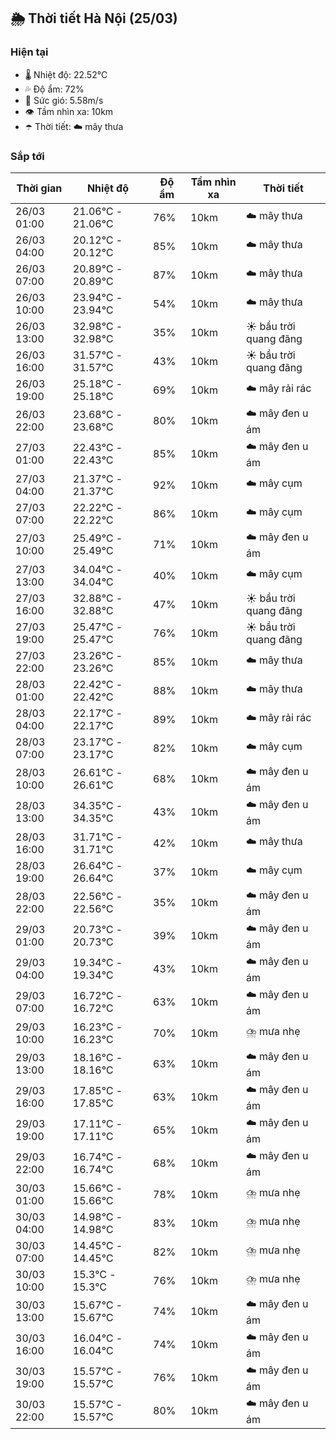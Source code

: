 ## 🌦️ Thời tiết Hà Nội (25/03)

### Hiện tại

- 🌡️ Nhiệt độ: 22.52℃
- 💦 Độ ẩm: 72%
- 💨 Sức gió: 5.58m/s
- 👁️ Tầm nhìn xa: 10km
- ☂️ Thời tiết: ☁️ mây thưa

### Sắp tới

| Thời gian | Nhiệt độ | Độ ẩm | Tầm nhìn xa | Thời tiết |
| --- | --- | --- | --- | --- |
| 26/03 01:00 | 21.06℃ - 21.06℃ | 76% | 10km | ☁️ mây thưa |
| 26/03 04:00 | 20.12℃ - 20.12℃ | 85% | 10km | ☁️ mây thưa |
| 26/03 07:00 | 20.89℃ - 20.89℃ | 87% | 10km | ☁️ mây thưa |
| 26/03 10:00 | 23.94℃ - 23.94℃ | 54% | 10km | ☁️ mây thưa |
| 26/03 13:00 | 32.98℃ - 32.98℃ | 35% | 10km | ☀️ bầu trời quang đãng |
| 26/03 16:00 | 31.57℃ - 31.57℃ | 43% | 10km | ☀️ bầu trời quang đãng |
| 26/03 19:00 | 25.18℃ - 25.18℃ | 69% | 10km | ☁️ mây rải rác |
| 26/03 22:00 | 23.68℃ - 23.68℃ | 80% | 10km | ☁️ mây đen u ám |
| 27/03 01:00 | 22.43℃ - 22.43℃ | 85% | 10km | ☁️ mây đen u ám |
| 27/03 04:00 | 21.37℃ - 21.37℃ | 92% | 10km | ☁️ mây cụm |
| 27/03 07:00 | 22.22℃ - 22.22℃ | 86% | 10km | ☁️ mây cụm |
| 27/03 10:00 | 25.49℃ - 25.49℃ | 71% | 10km | ☁️ mây đen u ám |
| 27/03 13:00 | 34.04℃ - 34.04℃ | 40% | 10km | ☁️ mây cụm |
| 27/03 16:00 | 32.88℃ - 32.88℃ | 47% | 10km | ☀️ bầu trời quang đãng |
| 27/03 19:00 | 25.47℃ - 25.47℃ | 76% | 10km | ☀️ bầu trời quang đãng |
| 27/03 22:00 | 23.26℃ - 23.26℃ | 85% | 10km | ☁️ mây thưa |
| 28/03 01:00 | 22.42℃ - 22.42℃ | 88% | 10km | ☁️ mây thưa |
| 28/03 04:00 | 22.17℃ - 22.17℃ | 89% | 10km | ☁️ mây rải rác |
| 28/03 07:00 | 23.17℃ - 23.17℃ | 82% | 10km | ☁️ mây cụm |
| 28/03 10:00 | 26.61℃ - 26.61℃ | 68% | 10km | ☁️ mây đen u ám |
| 28/03 13:00 | 34.35℃ - 34.35℃ | 43% | 10km | ☁️ mây đen u ám |
| 28/03 16:00 | 31.71℃ - 31.71℃ | 42% | 10km | ☁️ mây thưa |
| 28/03 19:00 | 26.64℃ - 26.64℃ | 37% | 10km | ☁️ mây cụm |
| 28/03 22:00 | 22.56℃ - 22.56℃ | 35% | 10km | ☁️ mây đen u ám |
| 29/03 01:00 | 20.73℃ - 20.73℃ | 39% | 10km | ☁️ mây đen u ám |
| 29/03 04:00 | 19.34℃ - 19.34℃ | 43% | 10km | ☁️ mây đen u ám |
| 29/03 07:00 | 16.72℃ - 16.72℃ | 63% | 10km | ☁️ mây đen u ám |
| 29/03 10:00 | 16.23℃ - 16.23℃ | 70% | 10km | ⛈️ mưa nhẹ |
| 29/03 13:00 | 18.16℃ - 18.16℃ | 63% | 10km | ☁️ mây đen u ám |
| 29/03 16:00 | 17.85℃ - 17.85℃ | 63% | 10km | ☁️ mây đen u ám |
| 29/03 19:00 | 17.11℃ - 17.11℃ | 65% | 10km | ☁️ mây đen u ám |
| 29/03 22:00 | 16.74℃ - 16.74℃ | 68% | 10km | ☁️ mây đen u ám |
| 30/03 01:00 | 15.66℃ - 15.66℃ | 78% | 10km | ⛈️ mưa nhẹ |
| 30/03 04:00 | 14.98℃ - 14.98℃ | 83% | 10km | ⛈️ mưa nhẹ |
| 30/03 07:00 | 14.45℃ - 14.45℃ | 82% | 10km | ⛈️ mưa nhẹ |
| 30/03 10:00 | 15.3℃ - 15.3℃ | 76% | 10km | ⛈️ mưa nhẹ |
| 30/03 13:00 | 15.67℃ - 15.67℃ | 74% | 10km | ☁️ mây đen u ám |
| 30/03 16:00 | 16.04℃ - 16.04℃ | 74% | 10km | ☁️ mây đen u ám |
| 30/03 19:00 | 15.57℃ - 15.57℃ | 76% | 10km | ☁️ mây đen u ám |
| 30/03 22:00 | 15.57℃ - 15.57℃ | 80% | 10km | ☁️ mây đen u ám |
